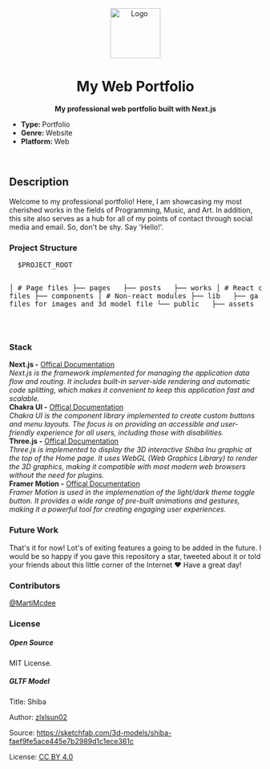 <div style="text-align: center;">
  <img id="logo" src="https://www.rlogical.com/wp-content/uploads/2021/08/Rlogical-Blog-Images-thumbnail.png" alt="Logo" width="100"
    height="100" />
</div>
</p>
<h1 style="text-align: center;">My Web Portfolio</h1>

<p style="text-align: center;">
  <b>My professional web portfolio built with Next.js</b></br>
  <sub>
    <ul>
      <li><b>Type: </b><span> Portfolio</span></li>
      <li><b>Genre: </b><span> Website</span></li>
      <li><b>Platform: </b><span> Web</span></li>
    </ul>
  </sub>
</p>

<br />
<h2>Description</h2>
Welcome to my professional portfolio! Here, I am showcasing my most cherished works in the fields of Programming, Music, and Art. In addition, this site also serves as a hub for all of my points of contact through social media and email. So, don't be shy. Say 'Hello!'.
<br />

<h3>Project Structure</h3>
<pre>
  $PROJECT_ROOT

  │ # Page files
  ├── pages
  &nbsp;&nbsp;├── posts
  &nbsp;&nbsp;├── works
  │ # React component files
  ├── components
  │ # Non-react modules
  ├── lib
  &nbsp;&nbsp;├── ga
  │ # Static files for images and 3d model file
  └── public
  &nbsp;&nbsp;├── assets
  &nbsp;&nbsp;├── images
</pre>

<br />

<h3>Stack</h3>
<strong>Next.js -</strong>
<a href="https://nextjs.org/docs"> Offical Documentation </a><br />
<em>Next.js is the framework implemented for managing the application data flow and routing. It includes built-in server-side rendering and automatic code splitting, which makes it convenient to keep this application fast and scalable. </em><br />
<strong>Chakra UI -</strong>
<a href="https://chakra-ui.com/docs"> Offical Documentation </a><br />
<em>Chakra UI is the component library implemented to create custom buttons and menu layouts. The focus is on providing an accessible and user-friendly experience for all users, including those with disabilities.</em>
<br />
<strong>Three.js -</strong>
<a href="https://threejs.org/docs/"> Offical Documentation </a><br />
<em>Three.js is implemented to display the 3D interactive Shiba Inu graphic at the top of the Home page.  It uses WebGL (Web Graphics Library) to render the 3D graphics, making it compatible with most modern web browsers without the need for plugins.</em>
<br />
<strong>Framer Motion -</strong>
<a href="https://www.framer.com/docs/"> Offical Documentation </a><br />
<em>Framer Motion is used in the implemenation of the light/dark theme toggle button.  It provides a wide range of pre-built animations and gestures, making it a powerful tool for creating engaging user experiences.</em>
<br />

<h3>Future Work</h3>
That's it for now! Lot's of exiting features a going to be added in the future. I would be so happy if you
gave this repository a star, tweeted about it or told your friends about this little corner of the Internet ❤️
Have a great day!
<br />

<h3>Contributors</h3>
<a href="https://twitter.com/MartiMcdee" target="_blank">@MartiMcdee</a>

<h3>License</h3>

<h5>Open Source</h5>

MIT License.

<h5>GLTF Model</h5>

<p>Title: Shiba</p>
<p>Author: <a href="https://sketchfab.com/zlxlsun02" target="_blank">zlxlsun02</a></p>
<p>Source: <a href="https://sketchfab.com/3d-models/shiba-faef9fe5ace445e7b2989d1c1ece361c" target="_blank">https://sketchfab.com/3d-models/shiba-faef9fe5ace445e7b2989d1c1ece361c</a></p>
<p>License: <a href="https://creativecommons.org/licenses/by/4.0/" target="_blank">CC BY 4.0</a></p>
